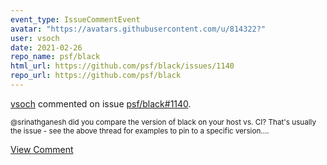 ```yaml
---
event_type: IssueCommentEvent
avatar: "https://avatars.githubusercontent.com/u/814322?"
user: vsoch
date: 2021-02-26
repo_name: psf/black
html_url: https://github.com/psf/black/issues/1140
repo_url: https://github.com/psf/black
---
```


<a href='https://github.com/vsoch' target='_blank'>vsoch</a> commented on issue <a href='https://github.com/psf/black/issues/1140' target='_blank'>psf/black#1140</a>.

<small>@srinathganesh did you compare the version of black on your host vs. CI? That's usually the issue - see the above thread for examples to pin to a specific version....</small>

<a href='https://github.com/psf/black/issues/1140' target='_blank'>View Comment</a>